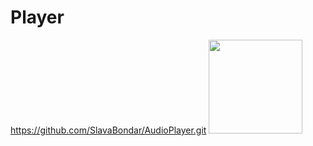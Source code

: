 # Player
https://github.com/SlavaBondar/AudioPlayer.git
<a href="https://ci.appveyor.com/projects/Slava/Player" width="300">
   <image src="//ci.appveyor.com/api/projects/status/github//Slava/Player" width="150">
 </a>
